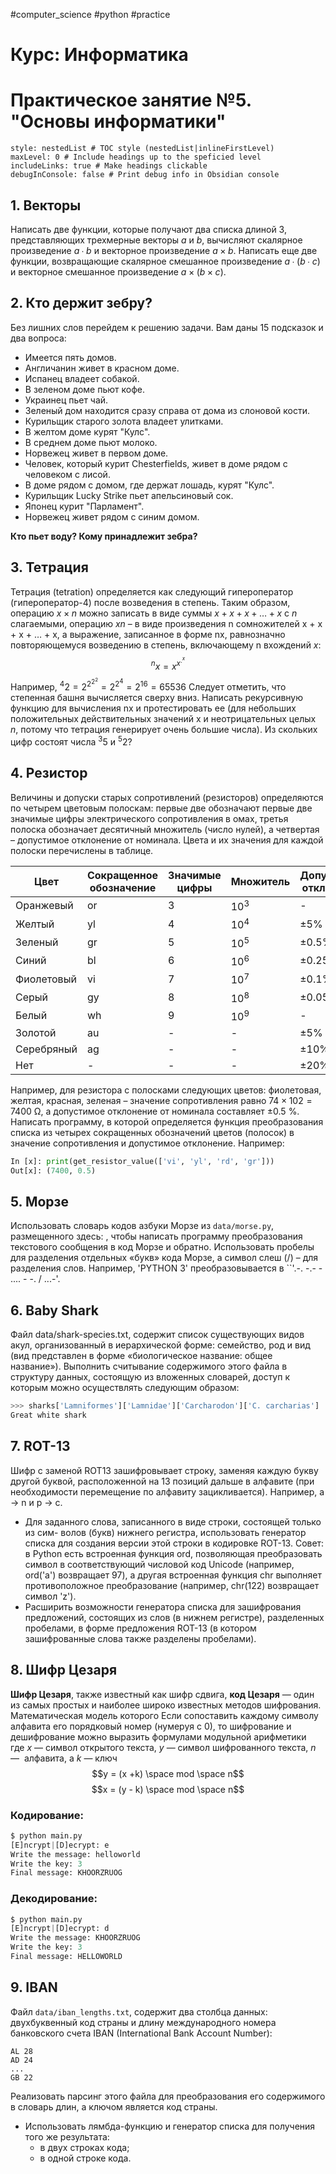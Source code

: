 #computer_science #python #practice 
# Курс: Информатика
# Практическое занятие №5. "Основы информатики"

```table-of-contents
style: nestedList # TOC style (nestedList|inlineFirstLevel)
maxLevel: 0 # Include headings up to the speficied level
includeLinks: true # Make headings clickable
debugInConsole: false # Print debug info in Obsidian console
```
## 1. Векторы
Написать две функции, которые получают два списка длиной 3, представляющих трехмерные векторы $a$ и $b$, вычисляют скалярное произведение $a ∙ b$ и векторное произведение $a × b$.
Написать еще две функции, возвращающие скалярное смешанное произведение $a ∙ (b ∙ c)$ и векторное смешанное произведение $a × (b × c)$.

## 2. Кто держит зебру?
Без лишних слов перейдем к решению задачи. Вам даны 15 подсказок и два вопроса:
- Имеется пять домов.
- Англичанин живет в красном доме.
- Испанец владеет собакой.
- В зеленом доме пьют кофе.
- Украинец пьет чай.
- Зеленый дом находится сразу справа от дома из слоновой кости.
- Курильщик старого золота владеет улитками.
-  В желтом доме курят "Кулс".
- В среднем доме пьют молоко.
- Норвежец живет в первом доме.
- Человек, который курит Chesterfields, живет в доме рядом с человеком с лисой.
- В доме рядом с домом, где держат лошадь, курят "Кулс".
- Курильщик Lucky Strike пьет апельсиновый сок.
- Японец курит "Парламент".
- Норвежец живет рядом с синим домом.

**Кто пьет воду? Кому принадлежит зебра?**

## 3. Тетрация
Тетрация (tetration) определяется как следующий гипероператор (гипероператор-4) после возведения в степень. Таким образом, операцию $x × n$ можно записать в виде суммы $x + x + x + … + x$ с $n$ слагаемыми, операцию $xn$ – в виде произведения n сомножителей x + x + x + … + x, а выражение, записанное в форме nx, равнозначно повторяющемуся возведению в степень, включающему n вхождений $x$:
$${^{n}x}=x^{x^{.^{x}}}$$
Например, ${^{4}2}=2^{2^{2^{2}}}=2^{2^{4}}=2^{16}=65536$
Следует отметить, что степенная башня вычисляется сверху вниз. Написать рекурсивную функцию для вычисления nx и протестировать ее (для небольших положительных действительных значений x и неотрицательных целых $n$, потому что тетрация генерирует очень большие числа). Из скольких цифр состоят числа ${^{3}5}$ и ${^{5}2}$?

## 4. Резистор
Величины и допуски старых сопротивлений (резисторов) определяются по четырем цветовым полоскам: первые две обозначают первые две значимые цифры электрического сопротивления в омах, третья полоска обозначает десятичный множитель (число нулей), а четвертая – допустимое отклонение от номинала. Цвета и их значения для каждой полоски перечислены в таблице.

| Цвет      | Сокращенное обозначение | Значимые цифры | Множитель | Допустимое отклонение |
| --------- | ----------------------- | -------------- | --------- | --------------------- |
| Оранжевый | or                      | 3              | $10^3$    | -                     |
| Желтый          | yl                         | 4                | $10^4$           | $\pm5$% |
| Зеленый          | gr                         | 5                | $10^5$           | $\pm0.5$% |
| Синий          | bl                         | 6                | $10^6$           | $\pm0.25$% |
| Фиолетовый          | vi                         | 7                | $10^7$           | $\pm0.1$% |
| Серый          | gy                         | 8                | $10^8$           | $\pm0.05$% |
| Белый          | wh                         | 9                | $10^9$           | - |
| Золотой          | au                         | -                |  -        | $\pm5$% |
| Серебряный          | ag                         | -                | -           | $\pm10$% |
| Нет          | -                         | -                |  -          | $\pm20$% |

Например, для резистора с полосками следующих цветов: фиолетовая, желтая, красная, зеленая – значение сопротивления равно $74 × 102 = 7400$ Ω, а допустимое отклонение от номинала составляет $±0.5$ %.
Написать программу, в которой определяется функция преобразования списка из четырех сокращенных обозначений цветов (полосок) в значение сопротивления и допустимое отклонение. Например:
```python
In [x]: print(get_resistor_value(['vi', 'yl', 'rd', 'gr']))
Out[x]: (7400, 0.5)
```
## 5. Морзе
Использовать словарь кодов азбуки Морзе из `data/morse.py`, размещенного здесь: , чтобы написать программу преобразования текстового сообщения в код Морзе и обратно. Использовать пробелы для разделения отдельных «букв» кода Морзе, а символ слеш (/) – для разделения слов. Например, 'PYTHON 3' преобразовывается в ``'.-. -.- - .... - -. / ...-'.
## 6. Baby Shark
Файл data/shark-species.txt, содержит список существующих видов акул, организованный в иерархической форме: семейство, род и вид (вид представлен в форме «биологическое название: общее название»). Выполнить считывание содержимого этого файла в структуру данных, состоящую из вложенных словарей, доступ к которым можно осуществлять следующим образом:
```python
>>> sharks['Lamniformes']['Lamnidae']['Carcharodon']['C. carcharias']
Great white shark
```
## 7. ROT-13
Шифр с заменой ROT13 зашифровывает строку, заменяя каждую букву другой буквой, расположенной на 13 позиций дальше в алфавите (при необходимости перемещение по алфавиту зацикливается). Например, a → n и p → c. 
- Для заданного слова, записанного в виде строки, состоящей только из сим-
волов (букв) нижнего регистра, использовать генератор списка для создания версии этой строки в кодировке ROT-13. Совет: в Python есть встроенная функция ord, позволяющая преобразовать символ в соответствующий числовой код Unicode (например, ord('a') возвращает 97), а другая встроенная функция chr выполняет противоположное преобразование (например, chr(122) возвращает символ 'z').
- Расширить возможности генератора списка для зашифрования предложений, состоящих из слов (в нижнем регистре), разделенных пробелами, в форме предложения ROT-13 (в котором зашифрованные слова также разделены пробелами).
## 8. Шифр Цезаря
**Шифр Цезаря**, также известный как шифр сдвига, **код Цезаря** — один из самых простых и наиболее широко известных методов шифрования. Математическая модель которого Если сопоставить каждому символу алфавита его порядковый номер (нумеруя с 0), то шифрование и дешифрование можно выразить формулами модульной арифметики
где $x$ — символ открытого текста, $y$ — символ шифрованного текста, $n$ —  алфавита, а $k$ — ключ
$$y = (x  +k) \space mod \space n$$
$$x = (y - k) \space mod \space n$$

### Кодирование:
```python
$ python main.py 
[E]ncrypt|[D]ecrypt: e 
Write the message: helloworld 
Write the key: 3 
Final message: KHOORZRUOG
```
### Декодирование:
```python
$ python main.py 
[E]ncrypt|[D]ecrypt: d
Write the message: KHOORZRUOG 
Write the key: 3 
Final message: HELLOWORLD
```

## 9. IBAN

Файл `data/iban_lengths.txt`, содержит два столбца данных: двухбуквенный код страны и длину международного номера банковского счета IBAN (International Bank Account Number):
```
AL 28
AD 24
...
GB 22
```

Реализовать парсинг этого файла для преобразования его содержимого в словарь длин, а ключом является код страны.
- Использовать лямбда-функцию и генератор списка для получения того же
результата: 
	- в двух строках кода; 
	- в одной строке кода.
